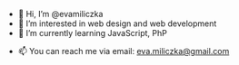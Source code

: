 - 👋 Hi, I’m @evamiliczka
- 👀 I’m interested in web design and web development
- 🌱 I’m currently learning JavaScript, PhP
<!-- - 💞️ I’m looking to collaborate on ...-->
- 📫 You can reach me via email: eva.miliczka@gmail.com

<!---
evamiliczka/evamiliczka is a ✨ special ✨ repository because its `README.md` (this file) appears on your GitHub profile.
You can click the Preview link to take a look at your changes.
--->
